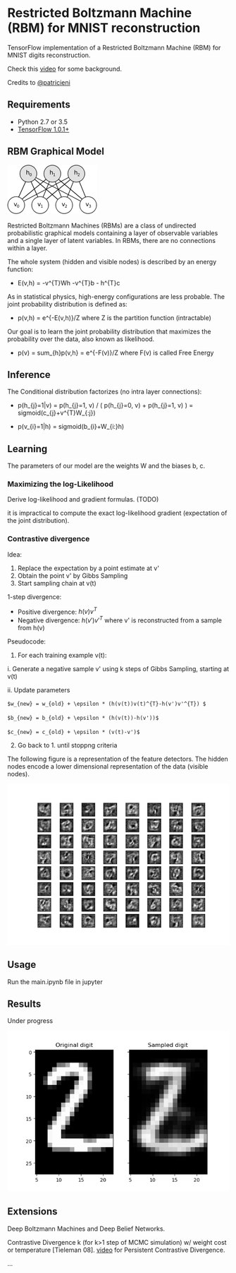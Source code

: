 # Restricted Boltzmann Machine (RBM) for MNIST reconstruction

TensorFlow implementation of a Restricted Boltzmann Machine (RBM) for MNIST digits reconstruction.

Check this [video](https://www.youtube.com/watch?v=JKw4z2tKl_4) for some background.

Credits to [@patricieni](https://github.com/patricieni/RBM-Tensorflow)

## Requirements
- Python 2.7 or 3.5
- [TensorFlow 1.0.1+](https://www.tensorflow.org/install/)

## RBM Graphical Model

![rbm](./img/rbm.png)

Restricted Boltzmann Machines (RBMs) are a class of undirected probabilistic graphical models containing a layer of observable variables and a single layer of latent variables. In RBMs, there are no connections within a layer. 


The whole system (hidden and visible nodes) is described by an energy function:

- E(v,h) = -v^{T}Wh -v^{T}b - h^{T}c

As in statistical physics,  high-energy configurations are less probable. The joint probability distribution is defined as:

- p(v,h) = e^{-E(v,h)}/Z where Z is the partition function (intractable)

Our goal is to learn the joint probability distribution that maximizes the probability over the data, also known as likelihood.

- p(v) = sum_{h}p(v,h} = e^{-F(v)}/Z where F(v) is called Free Energy

## Inference

The Conditional distribution factorizes (no intra layer connections):

- p(h_{j}=1|v) = p(h_{j}=1, v) / ( p(h_{j}=0, v) + p(h_{j}=1, v) ) = sigmoid(c_{j}+v^{T}W_{:j})

- p(v_{i}=1|h) = sigmoid(b_{i}+W_{i:}h)

## Learning

The parameters of our model are the weights W and the biases b, c. 

### Maximizing the log-Likelihood

Derive log-likelihood and gradient formulas. (TODO)

it is impractical to compute the exact log-likelihood gradient (expectation of the joint distribution).

### Contrastive divergence

Idea:
1. Replace the expectation by a point estimate at v'
2. Obtain the point v' by Gibbs Sampling
3. Start sampling chain at v(t)

1-step divergence:
- Positive divergence: $h(v)v^{T}$
- Negative divergence: $h(v')v'^{T}$ where v' is reconstructed from a sample from h(v)

Pseudocode:
1. For each training example v(t):

  i. Generate a negative sample v' using k steps of Gibbs Sampling, starting at v(t)
  
  ii. Update parameters
  
    $w_{new} = w_{old} + \epsilon * (h(v(t))v(t)^{T}-h(v')v'^{T}) $
  
    $b_{new} = b_{old} + \epsilon * (h(v(t))-h(v'))$
  
    $c_{new} = c_{old} + \epsilon * (v(t)-v')$
 
2. Go back to 1. until stoppng criteria


The following figure is a representation of the feature detectors. The hidden nodes encode a lower dimensional representation of the data (visible nodes).

![bernoulli_ft](./img/bernoulli_ft.png)

## Usage

Run the main.ipynb file in jupyter

## Results

Under progress

![recon2](./img/recon2.png)

## Extensions

Deep Boltzmann Machines and Deep Belief Networks.

Contrastive Divergence k (for k>1 step of MCMC simulation) w/ weight cost or temperature [Tieleman 08]. [video](https://www.youtube.com/watch?v=S0kFFiHzR8M) for Persistent Contrastive Divergence.

...
